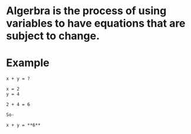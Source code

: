 # Algerbra is the process of using variables to have equations that are subject to change.

# Example

    x + y = ?
    
    x = 2
    y = 4
  
    2 + 4 = 6
  
    So-
  
    x + y = **6**
